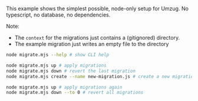 This example shows the simplest possible, node-only setup for Umzug. No typescript, no database, no dependencies.

Note:
- The `context` for the migrations just contains a (gitignored) directory.
- The example migration just writes an empty file to the directory

```bash
node migrate.mjs --help # show CLI help

node migrate.mjs up # apply migrations
node migrate.mjs down # revert the last migration
node migrate.mjs create --name new-migration.js # create a new migration file

node migrate.mjs up # apply migrations again
node migrate.mjs down --to 0 # revert all migrations
```
